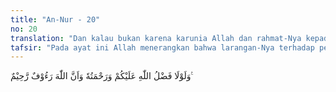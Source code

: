 ```yaml
---
title: "An-Nur - 20"
no: 20
translation: "Dan kalau bukan karena karunia Allah dan rahmat-Nya kepadamu (niscaya kamu akan ditimpa azab yang besar). Sungguh, Allah Maha Penyantun, Ma-ha Penyayang. "
tafsir: "Pada ayat ini Allah menerangkan bahwa larangan-Nya terhadap penyebaran pornografi dan perzinaan adalah karena kasih sayang-Nya terhadap umat manusia. Allah memberikan karunia dan rahmat-Nya kepada mereka penyebar berita bohong, yang masih memberi kepada mereka hidup dengan segala kelengkapannya. Dan sekiranya Dia tidak Maha Penyantun dan Maha Penyayang, tentulah mereka itu sudah hancur binasa. Tetapi Dia senantiasa berbuat kepada hamba-Nya mana yang mendatangkan maslahat kepada mereka, sekalipun mereka itu telah melakukan pelanggaran-pelanggaran dan dosa serta maksiat kepada-Nya. Berkat larangan itulah dunia masih selamat sampai sekarang, karena sebagian besar manusia terutama kaum Muslimin mematuhinya."
---
```


وَلَوْلَا فَضْلُ اللّٰهِ عَلَيْكُمْ وَرَحْمَتُهٗ وَاَنَّ اللّٰهَ رَءُوْفٌ رَّحِيْمٌ ࣖ 

